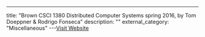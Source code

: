 ---
title: "Brown CSCI 1380 Distributed Computer Systems spring 2016, by Tom Doeppner & Rodrigo Fonseca"
description: ""
external_category: "Miscellaneous"
---[Visit Website](https://cs.brown.edu/courses/cs138/s16/syllabus.html)

